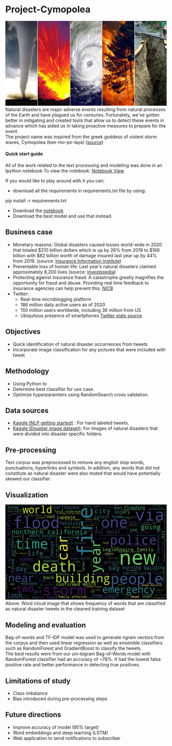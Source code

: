 # Project-Cymopolea

![disaster-wordcloud](images/Natural-Disaster.jpg?raw=true "Disaster Tweet wordcloud")
Natural disasters are major adverse events resulting from natural processes of the Earth and have plagued us for centuries. Fortunately, we've gotten better in mitigating and created tools that allow us to detect these events in advance which has aided us in taking proactive measures to prepare for the event.  
The project name was inspired from the greek goddess of violent storm waves, Cymopolea (kee-mo-po-laya) ([source](https://greekmythology.wikia.org/wiki/Kymopoleia)) 

#### Quick start guide
All of the work related to the text processing and modeling was done in an Ipython notebook
To view the notebook:
[Notebook View](https://nbviewer.jupyter.org/github/yepterence/Project-Cymopolea/blob/main/text-processing.ipynb)

If you would like to play around with it you can: 
- download all the requirements in requirements.txt file by using: 

<span>pip install -r requirements.txt</span>

- Download the [notebook](https://github.com/yepterence/Project-Cymopolea/blob/main/text-processing.ipynb)
- Download the best model and use that instead. 

## Business case

- Monetary reasons: Global disasters caused losses world-wide in 2020 that totaled $210 billion dollars which is up by 26% from 2019 to $166 billion with $82 billion worth of damage insured last year up by 44% from 2019. (source: [Insurance Information Institute](https://www.iii.org/fact-statistic/facts-statistics-global-catastrophes))
- Preventable loss of human life: Last year’s natural disasters claimed approximately 8,200 lives (source: [Investopedia](https://www.investopedia.com/natural-disasters-cost-usd210-billion-worldwide-in-2020-5094629))
- Protecting against insurance fraud: A catastrophe greatly magnifies the opportunity for fraud and abuse. Providing real time feedback to insurance agencies can help prevent this. [NICB](https://www.nicb.org/disaster-tips)
- Twitter: 
    - Real-time microblogging platform
    - 186 million daily active users as of 2020
    - 150 million users worldwide, including 36 million from US
    - Ubiquitous presence of smartphones 
    [Twitter stats source](https://www.businessofapps.com/data/twitter-statistics/)

## Objectives
- Quick identification of natural disaster occurrences from tweets 
- Incorporate image classification for any pictures that were included with tweet

## Methodology 

- Using Python to 
- Determine best classifier for use case.
- Optimize hyperparamters using RandomSearch cross validation.

## Data sources

- [Kaggle (NLP getting started)](https://www.kaggle.com/c/nlp-getting-started/overview) : For hand labeled tweets. 
- [Kaggle (Disaster image dataset)](https://www.kaggle.com/mikolajbabula/disaster-images-dataset-cnn-model): For images of natural disasters that were divided into disaster specific folders.

## Pre-processing 

Text corpus was preprocessed to remove any english stop words, punctuations, hyperlinks and symbols. In addition, any words that did not constitute as natural disaster were also muted that would have potentially skewed our classifier.

## Visualization 

![disaster-wordcloud](images/disaster_wordcloud.jpg?raw=true "Disaster Tweet wordcloud")
Above: Word cloud image that shows frequency of words that are classified as natural disaster tweets in the cleaned training dataset

## Modeling and evaluation 

Bag-of-words and TF-IDF model was used to generate ngram vectors from the corpus and then used linear regression as well as ensemble classifiers such as RandomForest and GradientBoost to classify the tweets.  
The best results were from our uni-bigram Bag-of-Words model with RandomForest classifier had an accuracy of ~78\%. It had the lowest false positive rate and better performance in detecting true positives. 

## Limitations of study

- Class imbalance 
- Bias introduced during pre-processing steps

## Future directions
- Improve accuracy of model (95% target)
- Word embeddings and deep learning (LSTM) 
- Web application to send notifications to subscriber 

